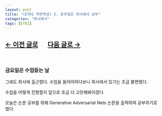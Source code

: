 ```yaml
---
layout: post
title: "(ETRI 학연학생) 3. 휴무일은 회사에서 공부"
categories: "회사에서"
tags: [ETRI]
---
```


## [←  이전 글로](https://maizer2.github.io/회사에서/2022/03/03/(ETRI-학연)-2.-기숙사로.html) 　 [다음 글로 →](https://maizer2.github.io/회사에서/2022/03/05/(ETRI-학연)-4.-미정.html)

<br/>

### 금요일은 수업듣는 날

그래도 회사에 출근했다. 수업을 들어야하다보니 회사에서 있기는 조금 불편했다.

수업을 어떻게 진행할지 앞으로 조금 더 고민해봐야겠다.

오늘은 논문 공부를 위해 Generative Adversarial Nets 논문을 출력하여 공부하기로 했다.